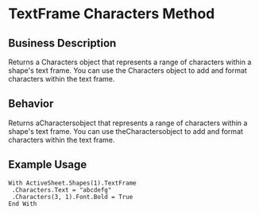 # TextFrame Characters Method

## Business Description
Returns a Characters object that represents a range of characters within a shape's text frame. You can use the Characters object to add and format characters within the text frame.

## Behavior
Returns aCharactersobject that represents a range of characters within a shape's text frame. You can use theCharactersobject to add and format characters within the text frame.

## Example Usage
```vba
With ActiveSheet.Shapes(1).TextFrame 
 .Characters.Text = "abcdefg" 
 .Characters(3, 1).Font.Bold = True 
End With
```